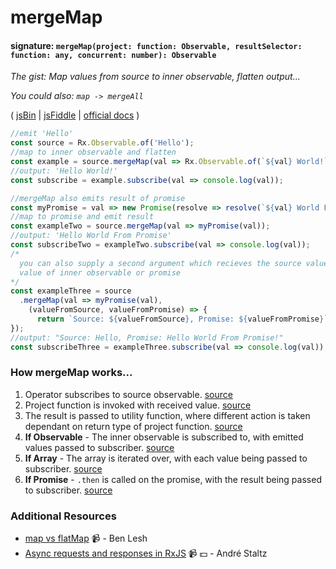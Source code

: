 # mergeMap
#### signature: `mergeMap(project: function: Observable, resultSelector: function: any, concurrent: number): Observable`
*The gist: Map values from source to inner observable, flatten output...*

*You could also: `map -> mergeAll`*

( [jsBin](http://jsbin.com/haxobidino/1/edit?js,console) | [jsFiddle](https://jsfiddle.net/qg6qfqLz/38/) | [official docs](http://reactivex.io/rxjs/class/es6/Observable.js~Observable.html#instance-method-mergeMap) )

```js
//emit 'Hello'
const source = Rx.Observable.of('Hello');
//map to inner observable and flatten
const example = source.mergeMap(val => Rx.Observable.of(`${val} World!`));
//output: 'Hello World!'
const subscribe = example.subscribe(val => console.log(val));

//mergeMap also emits result of promise
const myPromise = val => new Promise(resolve => resolve(`${val} World From Promise!`));
//map to promise and emit result
const exampleTwo = source.mergeMap(val => myPromise(val));
//output: 'Hello World From Promise'
const subscribeTwo = exampleTwo.subscribe(val => console.log(val));
/*
  you can also supply a second argument which recieves the source value and emitted
  value of inner observable or promise
*/
const exampleThree = source
  .mergeMap(val => myPromise(val), 
    (valueFromSource, valueFromPromise) => {
      return `Source: ${valueFromSource}, Promise: ${valueFromPromise}`;
});
//output: "Source: Hello, Promise: Hello World From Promise!"
const subscribeThree = exampleThree.subscribe(val => console.log(val));
```

### How mergeMap works...
1. Operator subscribes to source observable. [source](https://github.com/ReactiveX/rxjs/blob/master/src/operator/mergeMap.ts#L81-L84)
2. Project function is invoked with received value. [source](https://github.com/ReactiveX/rxjs/blob/master/src/operator/mergeMap.ts#L118)
3. The result is passed to utility function, where different action is taken dependant on return type of project function. [source](https://github.com/ReactiveX/rxjs/blob/master/src/operator/mergeMap.ts#L124-L129)
  1. **If Observable** - The inner observable is subscribed to, with emitted values passed to subscriber. [source](https://github.com/ReactiveX/rxjs/blob/master/src/util/subscribeToResult.ts#L27-L35)
  2. **If Array**  - The array is iterated over, with each value being passed to subscriber. [source](https://github.com/ReactiveX/rxjs/blob/master/src/util/subscribeToResult.ts#L37-L43)
  3. **If Promise** - `.then` is called on the promise, with the result being passed to subscriber. [source](https://github.com/ReactiveX/rxjs/blob/master/src/util/subscribeToResult.ts#L44-L53)


### Additional Resources
* [map vs flatMap](https://egghead.io/lessons/rxjs-rxjs-map-vs-flatmap) :video_camera: - Ben Lesh
* [Async requests and responses in RxJS](https://egghead.io/lessons/rxjs-04-reactive-programming-async-requests-and-responses-in-rxjs) :video_camera: :dollar: - André Staltz